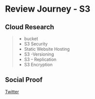 
# Review Journey - S3 

## Cloud Research

> - bucket
> - S3 Security
> - Static Website Hosting
> - S3 -Versioning
> - S3 – Replication
> - S3 Encryption

## Social Proof

[Twitter](https://twitter.com/tiaradwim1306/status/1634733731167748096)
